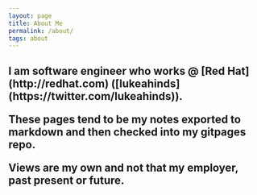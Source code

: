 ```yaml
---
layout: page
title: About Me
permalink: /about/
tags: about
---
```


<h2>I am software engineer who works @ [Red Hat](http://redhat.com)
([lukeahinds](https://twitter.com/lukeahinds)).

These pages tend to be my notes exported to markdown and then checked into my
gitpages repo.

Views are my own and not that my employer, past present or future.</h2>
